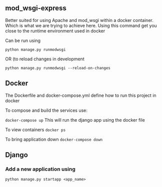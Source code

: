 ## mod_wsgi-express
Better suited for using Apache and mod_wsgi within a docker container. Which 
is what we are trying to achieve here. Using this command get you close 
to the runtime environment used in docker

Can be run using

`python manage.py runmodwsgi`

OR (to reload changes in development

`python manage.py runmodwsgi --reload-on-changes`


## Docker
The Dockerfile and docker-compose.yml define how to run this project in docker

To compose and build the services use:

`docker-compose up` 
This will run the django app using the docker file

To view containers
`docker ps`

To bring application down
`docker-compose down`


## Django

### Add a new application using
`python manage.py startapp <app_name>`
